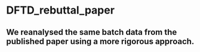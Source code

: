 # DFTD_rebuttal_paper
## We reanalysed the same batch data from the published paper using a more rigorous approach.  
